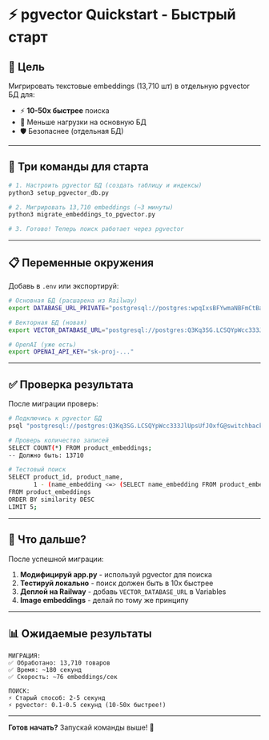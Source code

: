 # ⚡ pgvector Quickstart - Быстрый старт

## 🎯 Цель
Мигрировать текстовые embeddings (13,710 шт) в отдельную pgvector БД для:
- ⚡ **10-50x быстрее** поиска
- 💾 Меньше нагрузки на основную БД
- 🛡️ Безопаснее (отдельная БД)

---

## 🚀 Три команды для старта

```bash
# 1. Настроить pgvector БД (создать таблицу и индексы)
python3 setup_pgvector_db.py

# 2. Мигрировать 13,710 embeddings (~3 минуты)
python3 migrate_embeddings_to_pgvector.py

# 3. Готово! Теперь поиск работает через pgvector
```

---

## 📋 Переменные окружения

Добавь в `.env` или экспортируй:

```bash
# Основная БД (расшарена из Railway)
export DATABASE_URL_PRIVATE="postgresql://postgres:wpqIxsBFYwmaNBFmCtBahhIMVSSskeiB@centerbeam.proxy.rlwy.net:26590/railway"

# Векторная БД (новая)
export VECTOR_DATABASE_URL="postgresql://postgres:Q3Kq3SG.LCSQYpWcc333JlUpsUfJOxfG@switchback.proxy.rlwy.net:53625/railway"

# OpenAI (уже есть)
export OPENAI_API_KEY="sk-proj-..."
```

---

## ✅ Проверка результата

После миграции проверь:

```bash
# Подключись к pgvector БД
psql "postgresql://postgres:Q3Kq3SG.LCSQYpWcc333JlUpsUfJOxfG@switchback.proxy.rlwy.net:53625/railway"

# Проверь количество записей
SELECT COUNT(*) FROM product_embeddings;
-- Должно быть: 13710

# Тестовый поиск
SELECT product_id, product_name, 
       1 - (name_embedding <=> (SELECT name_embedding FROM product_embeddings LIMIT 1)) as similarity
FROM product_embeddings
ORDER BY similarity DESC
LIMIT 5;
```

---

## 🎉 Что дальше?

После успешной миграции:

1. **Модифицируй app.py** - используй pgvector для поиска
2. **Тестируй локально** - поиск должен быть в 10x быстрее
3. **Деплой на Railway** - добавь `VECTOR_DATABASE_URL` в Variables
4. **Image embeddings** - делай по тому же принципу

---

## 📊 Ожидаемые результаты

```
МИГРАЦИЯ:
✅ Обработано: 13,710 товаров
✅ Время: ~180 секунд
✅ Скорость: ~76 embeddings/сек

ПОИСК:
⚡ Старый способ: 2-5 секунд
⚡ pgvector: 0.1-0.5 секунд (10-50x быстрее!)
```

---

**Готов начать?** Запускай команды выше! 🚀




